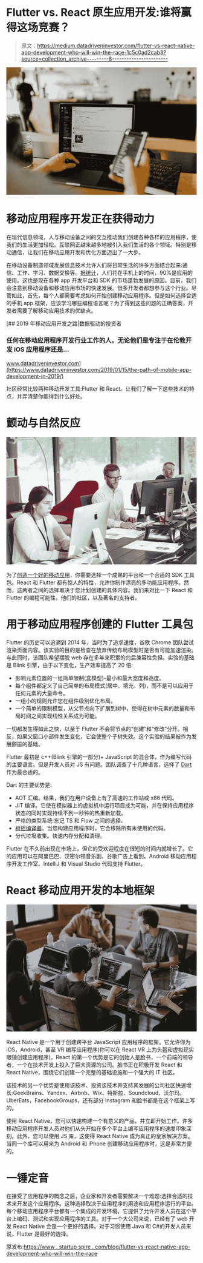 # Flutter vs. React 原生应用开发:谁将赢得这场竞赛？

> 原文：<https://medium.datadriveninvestor.com/flutter-vs-react-native-app-development-who-will-win-the-race-1c5c0ad2cab3?source=collection_archive---------8----------------------->

![](img/889469d1b0c2c2b7bfcd7d7c41997750.png)

# 移动应用程序开发正在获得动力

在现代信息领域，人与移动设备之间的交互推动我们创建各种各样的应用程序，使我们的生活更加轻松。互联网正越来越多地被引入我们生活的各个领域。特别是移动通信，让我们在移动应用开发和优化方面迈出了一大步。

在移动设备制造领域发展信息技术允许人们将日常生活的许多方面结合起来:通信、工作、学习、数据交换等。[据统计](https://buildfire.com/app-statistics/)，人们花在手机上的时间，90%是应用的使用。这也是现在各种 app 开发平台和 SDK 的市场蓬勃发展的原因。目前，我们会注意到移动设备和移动应用市场的快速发展。很多开发者都想参与这个行业。尽管如此，首先，每个人都需要考虑如何开始创建移动应用程序。但是如何选择合适的手机 app 框架，应该学习哪些编程语言呢？为了得到这些问题的正确答案，开发者需要了解移动应用技术的优缺点。

[](https://www.datadriveninvestor.com/2019/01/15/the-path-of-mobile-app-development-in-2019/) [## 2019 年移动应用开发之路|数据驱动的投资者

### 任何在移动应用程序开发行业工作的人，无论他们是专注于在伦敦开发 iOS 应用程序还是…

www.datadriveninvestor.com](https://www.datadriveninvestor.com/2019/01/15/the-path-of-mobile-app-development-in-2019/) 

社区经常比较两种移动开发工具:Flutter 和 React。让我们了解一下这些技术的特点，并弄清楚你能得到什么好处。

# 颤动与自然反应

![](img/aaa3db1b8ae8506960bff26a5066f56c.png)

为了[创造一个好的移动应用](https://swagsoft.com.sg/mobile-app-development/)，你需要选择一个成熟的平台和一个合适的 SDK 工具包。React 和 Flutter 都有惊人的特性，允许你制作漂亮的多功能应用程序。然而，这两者之间的选择取决于您计划创建的具体内容。我们来对比一下 React 和 Flutter 的编程可能性，他们的社区，以及著名的支持者。

# 用于移动应用程序创建的 Flutter 工具包

Flutter 的历史可以追溯到 2014 年，当时为了追求速度，谷歌 Chrome 团队尝试渲染页面内容。该实验的目的是检查在放弃传统布局模型时是否有可能加速渲染。与此同时，该团队希望摆脱 web 存在多年来积累的向后兼容性负担。实验的基础是 Blink 引擎，由于以下变化，生产效率提高了 20 倍:

*   影响元素位置的一组简单限制(盒模型)-最小和最大宽度和高度。
*   每个组件都定义了自己简单的布局模式(居中、填充、列)，而不是可以应用于任何元素的大量命令。
*   一组小的规则允许您在组件级别优化布局。
*   一个简单的限制模型，从父节点向下扩展到树中，使得在树中元素的数量和布局时间之间实现线性关系成为可能。

一切都发生得如此之快，以至于 Flutter 不会将节点的“创建”和“修改”分开。相反，如果父窗口小部件发生变化，它会使整个子树失效。这个实验的结果被作为发展颤振的基础。

Flutter 最初是 c++(Blink 引擎的一部分)+ JavaScript 的混合体，作为编写代码的主要语言。但是开发人员对 JS 有问题。团队调查了十几种语言，选择了 [Dart](https://en.wikipedia.org/wiki/Dart_(programming_language)) 作为最合适的。

Dart 的主要优势是:

*   AOT 汇编。结果，我们在用户设备上有了高速的工作站或 x86 代码。
*   JIT 编译。它使在模拟器上的虚拟机中运行项目成为可能，并在保持应用程序状态的同时实现持续不到一秒钟的热重新加载。
*   严格的类型系统:忘记 TS 和 Flow 之间的选择。
*   [树摇编译器](https://en.wikipedia.org/wiki/Tree_shaking)。当您构建应用程序时，它会移除所有未使用的代码。
*   分代垃圾收集。快速内存分配和清理。

Flutter 在不久前出现在市场上，但它的受欢迎程度在很短的时间内就增长了。它的应用可以在阿里巴巴、汉密尔顿音乐剧、谷歌广告上看到。Android 移动应用程序开发工作室、IntelliJ 和 Visual Studio 代码支持 Flutter。

# React 移动应用开发的本地框架

![](img/28c82208b17294a4d7a93091e5556e04.png)

React Native 是一个用于创建跨平台 JavaScript 应用程序的框架。它允许你为 iOS，Android，甚至 VR 编写应用程序(你可以在 React VR 上为头盔和虚拟现实眼镜创建应用程序)。React 的第一个优势是它的创始人是脸书，一个前端的领导者，一个在技术开发上投入了巨大资源的公司。脸书正在积极开发 React 和 React Native，围绕它们创建一个完整的基础设施和一个强大的 IT 社区。

该技术的另一个优势是使用该技术、投资该技术并支持其发展的公司社区快速增长:GeekBrains、Yandex、Airbnb、Wix、特斯拉、Soundcloud、沃尔玛。UberEats，FacebookGroups，还有部分 Instagram 和脸书都是在这个框架上写的。

使用 React Native，您可以快速构建一个有意义的产品，并立即开始工作。许多移动应用程序开发人员对他们从头开始在多个平台上编写应用程序的速度印象深刻。此外，您可以使用 JS 库，这使得 React Native 成为真正的皇家解决方案。当同一个库可以用来为 Android 和 iPhone 创建移动应用程序时，这是非常方便的。

# 一锤定音

在接受了应用程序的概念之后，企业家和开发者需要解决一个难题:选择合适的技术来开发这个应用程序。这种选择取决于应用程序的用途和应用程序运行的平台。每个移动应用程序平台都有一个集成的开发环境，它提供了允许开发人员在这个平台上编码、测试和实现应用程序的工具。对于一个大公司来说，已经有了 web 开发 React Native 会是一个更好的选择。对于习惯使用 Java 和 C#的开发人员来说，Flutter 是最好的选择。

原发布:[https://www . startup spire . com/blog/flutter-vs-react-native-app-development-who-will-win-the-race](https://www.startupinspire.com/blog/flutter-vs-react-native-app-development-who-will-win-the-race)